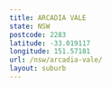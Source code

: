 ```yaml
---
title: ARCADIA VALE
state: NSW
postcode: 2283
latitude: -33.019117
longitude: 151.57181
url: /nsw/arcadia-vale/
layout: suburb
---
```

